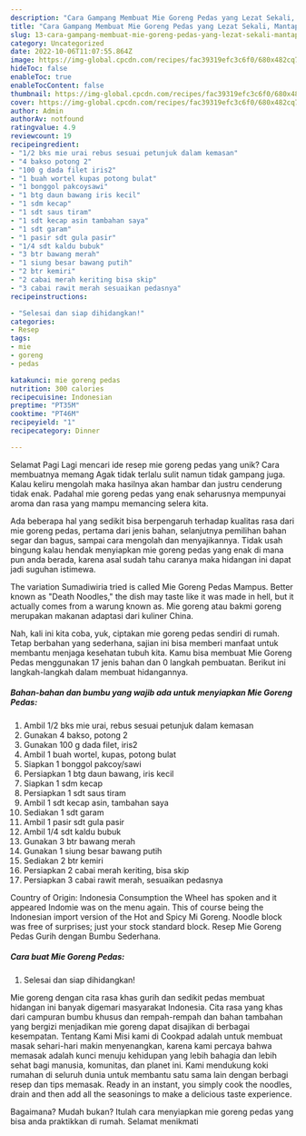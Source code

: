 ```yaml
---
description: "Cara Gampang Membuat Mie Goreng Pedas yang Lezat Sekali, Mantap"
title: "Cara Gampang Membuat Mie Goreng Pedas yang Lezat Sekali, Mantap"
slug: 13-cara-gampang-membuat-mie-goreng-pedas-yang-lezat-sekali-mantap
category: Uncategorized
date: 2022-10-06T11:07:55.864Z
image: https://img-global.cpcdn.com/recipes/fac39319efc3c6f0/680x482cq70/mie-goreng-pedas-foto-resep-utama.jpg
hideToc: false
enableToc: true
enableTocContent: false
thumbnail: https://img-global.cpcdn.com/recipes/fac39319efc3c6f0/680x482cq70/mie-goreng-pedas-foto-resep-utama.jpg
cover: https://img-global.cpcdn.com/recipes/fac39319efc3c6f0/680x482cq70/mie-goreng-pedas-foto-resep-utama.jpg
author: Admin
authorAv: notfound
ratingvalue: 4.9
reviewcount: 19
recipeingredient:
- "1/2 bks mie urai rebus sesuai petunjuk dalam kemasan"
- "4 bakso potong 2"
- "100 g dada filet iris2"
- "1 buah wortel kupas potong bulat"
- "1 bonggol pakcoysawi"
- "1 btg daun bawang iris kecil"
- "1 sdm kecap"
- "1 sdt saus tiram"
- "1 sdt kecap asin tambahan saya"
- "1 sdt garam"
- "1 pasir sdt gula pasir"
- "1/4 sdt kaldu bubuk"
- "3 btr bawang merah"
- "1 siung besar bawang putih"
- "2 btr kemiri"
- "2 cabai merah keriting bisa skip"
- "3 cabai rawit merah sesuaikan pedasnya"
recipeinstructions:

- "Selesai dan siap dihidangkan!"
categories:
- Resep
tags:
- mie
- goreng
- pedas

katakunci: mie goreng pedas 
nutrition: 300 calories
recipecuisine: Indonesian
preptime: "PT35M"
cooktime: "PT46M"
recipeyield: "1"
recipecategory: Dinner

---
```



Selamat Pagi Lagi mencari ide resep mie goreng pedas yang unik? Cara membuatnya memang Agak tidak terlalu sulit namun tidak gampang juga. Kalau keliru mengolah maka hasilnya akan hambar dan justru cenderung tidak enak. Padahal mie goreng pedas yang enak seharusnya mempunyai aroma dan rasa yang mampu memancing selera kita.


Ada beberapa hal yang sedikit bisa berpengaruh terhadap kualitas rasa dari mie goreng pedas, pertama dari jenis bahan, selanjutnya pemilihan bahan segar dan bagus, sampai cara mengolah dan menyajikannya. Tidak usah bingung kalau hendak menyiapkan mie goreng pedas yang enak di mana pun anda berada, karena asal sudah tahu caranya maka hidangan ini dapat jadi suguhan istimewa.

The variation Sumadiwiria tried is called Mie Goreng Pedas Mampus. Better known as &#34;Death Noodles,&#34; the dish may taste like it was made in hell, but it actually comes from a warung known as. Mie goreng atau bakmi goreng merupakan makanan adaptasi dari kuliner China.


Nah, kali ini kita coba, yuk, ciptakan mie goreng pedas sendiri di rumah. Tetap berbahan yang sederhana, sajian ini bisa memberi manfaat untuk membantu menjaga kesehatan tubuh kita. Kamu bisa membuat Mie Goreng Pedas menggunakan 17 jenis bahan dan 0 langkah pembuatan. Berikut ini langkah-langkah dalam membuat hidangannya.

<!--inarticleads1-->

##### Bahan-bahan dan bumbu yang wajib ada untuk menyiapkan Mie Goreng Pedas:

1. Ambil 1/2 bks mie urai, rebus sesuai petunjuk dalam kemasan
1. Gunakan 4 bakso, potong 2
1. Gunakan 100 g dada filet, iris2
1. Ambil 1 buah wortel, kupas, potong bulat
1. Siapkan 1 bonggol pakcoy/sawi
1. Persiapkan 1 btg daun bawang, iris kecil
1. Siapkan 1 sdm kecap
1. Persiapkan 1 sdt saus tiram
1. Ambil 1 sdt kecap asin, tambahan saya
1. Sediakan 1 sdt garam
1. Ambil 1 pasir sdt gula pasir
1. Ambil 1/4 sdt kaldu bubuk
1. Gunakan 3 btr bawang merah
1. Gunakan 1 siung besar bawang putih
1. Sediakan 2 btr kemiri
1. Persiapkan 2 cabai merah keriting, bisa skip
1. Persiapkan 3 cabai rawit merah, sesuaikan pedasnya


Country of Origin: Indonesia Consumption the Wheel has spoken and it appeared Indomie was on the menu again. This of course being the Indonesian import version of the Hot and Spicy Mi Goreng. Noodle block was free of surprises; just your stock standard block. Resep Mie Goreng Pedas Gurih dengan Bumbu Sederhana. 

<!--inarticleads2-->

##### Cara buat Mie Goreng Pedas:


1. Selesai dan siap dihidangkan!

Mie goreng dengan cita rasa khas gurih dan sedikit pedas membuat hidangan ini banyak digemari masyarakat Indonesia. Cita rasa yang khas dari campuran bumbu khusus dan rempah-rempah dan bahan tambahan yang bergizi menjadikan mie goreng dapat disajikan di berbagai kesempatan. Tentang Kami Misi kami di Cookpad adalah untuk membuat masak sehari-hari makin menyenangkan, karena kami percaya bahwa memasak adalah kunci menuju kehidupan yang lebih bahagia dan lebih sehat bagi manusia, komunitas, dan planet ini. Kami mendukung koki rumahan di seluruh dunia untuk membantu satu sama lain dengan berbagi resep dan tips memasak. Ready in an instant, you simply cook the noodles, drain and then add all the seasonings to make a delicious taste experience. 

Bagaimana? Mudah bukan? Itulah cara menyiapkan mie goreng pedas yang bisa anda praktikkan di rumah. Selamat menikmati
